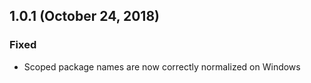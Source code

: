 ## 1.0.1 (October 24, 2018)
### Fixed
- Scoped package names are now correctly normalized on Windows
